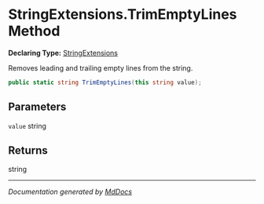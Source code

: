 # StringExtensions.TrimEmptyLines Method

**Declaring Type:** [StringExtensions](../Type.md)

Removes leading and trailing empty lines from the string.

```csharp
public static string TrimEmptyLines(this string value);
```

## Parameters

`value`  string

## Returns

string

___

*Documentation generated by [MdDocs](https://github.com/ap0llo/mddocs)*
